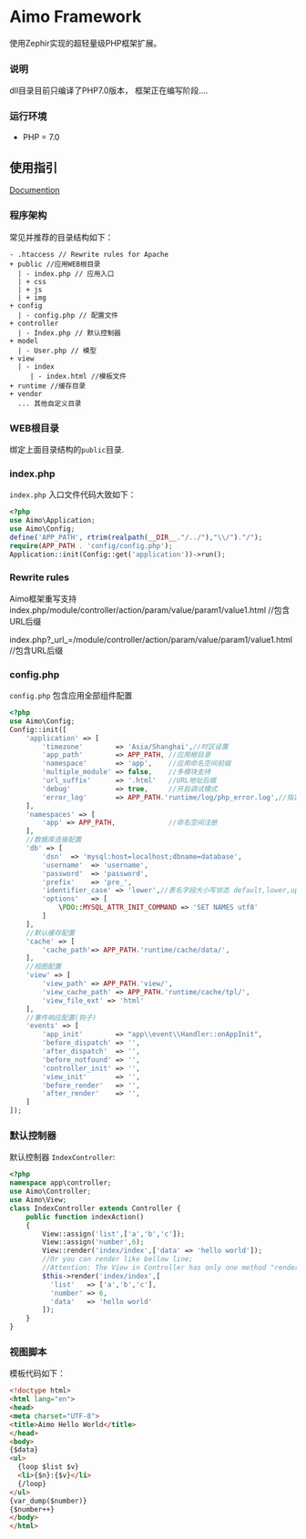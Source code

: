 # Aimo Framework
使用Zephir实现的超轻量级PHP框架扩展。
### 说明
dll目录目前只编译了PHP7.0版本，
框架正在编写阶段....
### 运行环境
* PHP = 7.0

## 使用指引
[Documention](https://fonqing.github.io/Aimo/)
### 程序架构
常见并推荐的目录结构如下：
```
- .htaccess // Rewrite rules for Apache
+ public //应用WEB根目录
  | - index.php // 应用入口
  | + css
  | + js
  | + img
+ config
  | - config.php // 配置文件
+ controller
  | - Index.php // 默认控制器
+ model
  | - User.php // 模型
+ view    
  | - index   
     | - index.html //模板文件
+ runtime //缓存目录
+ vendor
  ... 其他自定义目录
```
### WEB根目录
绑定上面目录结构的`public`目录.

### index.php
`index.php` 入口文件代码大致如下：

```php
<?php
use Aimo\Application;
use Aimo\Config;
define('APP_PATH', rtrim(realpath(__DIR__."/../"),"\\/")."/");
require(APP_PATH . 'config/config.php');
Application::init(Config::get('application'))->run();
```
### Rewrite rules

Aimo框架重写支持
index.php/module/controller/action/param/value/param1/value1.html //包含URL后缀    

index.php?\_url\_=/module/controller/action/param/value/param1/value1.html //包含URL后缀

### config.php
`config.php` 包含应用全部组件配置
```php
<?php
use Aimo\Config;
Config::init([
    'application' => [
        'timezone'        => 'Asia/Shanghai',//时区设置
        'app_path'        => APP_PATH, //应用根目录
        'namespace'       => 'app',    //应用命名空间前缀
        'multiple_module' => false,    //多模块支持
        'url_suffix'      => '.html'   //URL地址后缀
        'debug'           => true,     //开启调试模式
        'error_log'       => APP_PATH.'runtime/log/php_error.log',//指定脚本错误日志文件
    ],
    'namespaces' => [
        'app' => APP_PATH,             //命名空间注册
    ],
    //数据库连接配置
    'db' => [
        'dsn'  => 'mysql:host=localhost;dbname=database',
        'username'  => 'username',
        'password'  => 'password',
        'prefix'    => 'pre_',
        'identifier_case' => 'lower',//表名字段大小写状态 default,lower,upper
        'options'   => [
            \PDO::MYSQL_ATTR_INIT_COMMAND => 'SET NAMES utf8'
        ]
    ],
    //默认缓存配置
    'cache' => [
        'cache_path'=> APP_PATH.'runtime/cache/data/',
    ],
    //视图配置
    'view' => [
        'view_path' => APP_PATH.'view/',
        'view_cache_path' => APP_PATH.'runtime/cache/tpl/',
        'view_file_ext' => 'html'
    ],
    //事件响应配置(钩子)
    'events' => [
        'app_init'        => "app\\event\\Handler::onAppInit",
        'before_dispatch' => '',
        'after_dispatch'  => '',
        'before_notfound' => '',
        'controller_init' => '',
        'view_init'       => '',
        'before_render'   => '',
        'after_render'    => '',
    ]
]);
```
### 默认控制器
默认控制器 `IndexController`:

```php
<?php
namespace app\controller;
use Aimo\Controller;
use Aimo\View;
class IndexController extends Controller {
    public function indexAction()
    {
        View::assign('list',['a','b','c']);
        View::assign('number',6);
        View::render('index/index',['data' => 'hello world']);
        //Or you can render like bellow line;
        //Attention: The View in Controller has only one method "render"
        $this->render('index/index',[
          'list'   => ['a','b','c'],
          'number' => 6,
          'data'   => 'hello world'
        ]);
    }
}
```

### 视图脚本

模板代码如下：

```html
<!doctype html>
<html lang="en">
<head>
<meta charset="UTF-8">
<title>Aimo Hello World</title>
</head>
<body>
{$data}
<ul>
  {loop $list $v}
  <li>{$n}:{$v}</li>
  {/loop}
</ul>
{var_dump($number)}
{$number++}
</body>
</html>
```
